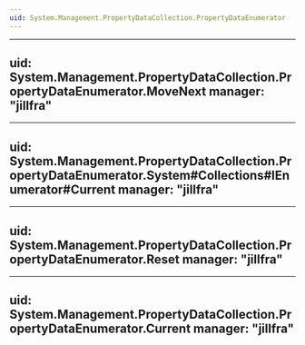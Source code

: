 ```yaml
---
uid: System.Management.PropertyDataCollection.PropertyDataEnumerator
---
```


---
uid: System.Management.PropertyDataCollection.PropertyDataEnumerator.MoveNext
manager: "jillfra"
---

---
uid: System.Management.PropertyDataCollection.PropertyDataEnumerator.System#Collections#IEnumerator#Current
manager: "jillfra"
---

---
uid: System.Management.PropertyDataCollection.PropertyDataEnumerator.Reset
manager: "jillfra"
---

---
uid: System.Management.PropertyDataCollection.PropertyDataEnumerator.Current
manager: "jillfra"
---
